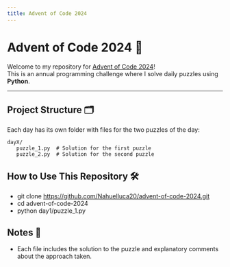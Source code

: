 ```yaml
---
title: Advent of Code 2024
---
```


# Advent of Code 2024 🎄

Welcome to my repository for [Advent of Code 2024](https://adventofcode.com/2024)!  
This is an annual programming challenge where I solve daily puzzles using **Python**.

---

## Project Structure 🗂️

Each day has its own folder with files for the two puzzles of the day:

```plaintext
dayX/
   puzzle_1.py  # Solution for the first puzzle
   puzzle_2.py  # Solution for the second puzzle
```

## How to Use This Repository 🛠️

- git clone https://github.com/Nahuelluca20/advent-of-code-2024.git
- cd advent-of-code-2024
- python day1/puzzle_1.py

## Notes 📘

- Each file includes the solution to the puzzle and explanatory comments about the approach taken.
